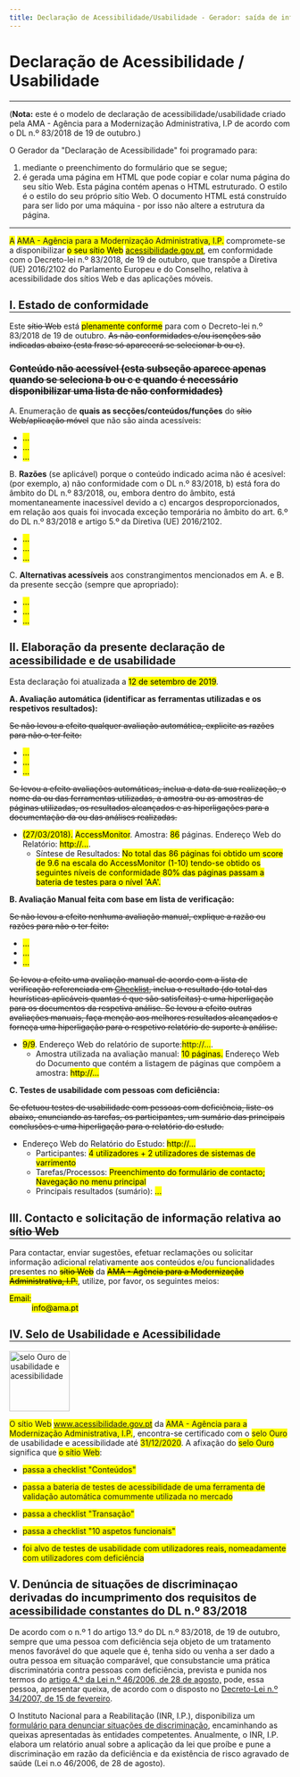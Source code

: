 ```yaml
---
title: Declaração de Acessibilidade/Usabilidade - Gerador: saída de informação
---
```

<style type="text/css">
  h2 {font-size:140%; border-bottom:1px solid #000; padding-bottom:0}
  h3 {font-size:120%;}
  span[data-print] {background-color:yellow;}
  .conditional-text {text-decoration: line-through;}
</style>

# Declaração de Acessibilidade / Usabilidade

***
 
(<strong>Nota:</strong> este é o modelo de declaração de acessibilidade/usabilidade criado pela AMA - Agência para a Modernização Administrativa, I.P de acordo com o DL n.º 83/2018 de 19 de outubro.)

O Gerador da "Declaração de Acessibilidade" foi programado para:
1. mediante o preenchimento do formulário que se segue;
2. é gerada uma página em HTML que pode copiar e colar numa página do seu sítio Web. Esta página contém apenas o HTML estruturado. O estilo é o estilo do seu próprio sítio Web. O documento HTML está construído para ser lido por uma máquina - por isso não altere a estrutura da página.

***

<span data-print="statement-owner-prefix" title="O ou A">A</span> <span data-print="statement-owner">AMA - Agência para a Modernização Administrativa, I.P.</span> compromete-se a disponibilizar <mark><span data-print="statement-webapp" title="seleciona a) sítio Web, ou b) aplicação móvel">o seu sítio Web</span></mark> <mark><a href="http://www.acessibilidade.gov.pt" data-print="webapp-url"><span data-print="webapp-name" title="http://www.acessibilidade.gov.pt">acessibilidade.gov.pt</span></a></mark>, em conformidade com o Decreto-lei n.º 83/2018, de 19 de outubro, que transpõe a Diretiva (UE) 2016/2102 do Parlamento Europeu e do Conselho, relativa à acessibilidade dos sítios Web e das aplicações móveis.
 
## I. Estado de conformidade

Este <span title=" colocar a) sítio Web, ou b) aplicação móvel" class="conditional-text">sítio Web</span> está <mark><span data-print="status-compliance" title="selecionar a) plenamente conforme, b) parcialmente conforme, c) não conforme">plenamente conforme</span></mark> para com o Decreto-lei n.º 83/2018 de 19 de outubro. <span class="conditional-text" title="(esta frase só aparecerá se selecionar b) ou c)">As não conformidades e/ou isenções são indicadas abaixo (esta frase só aparecerá se selecionar b ou c)</span>.

### <span title="esta subseção aparece apenas quando se seleciona b) ou c) e quando é necessário disponibilizar uma lista de não conformidades" class="conditional-text">Conteúdo não acessível (esta subseção aparece apenas quando se seleciona b ou c e quando é necessário disponibilizar uma lista de não conformidades)</span>
 
A. Enumeração de <strong>quais as secções/conteúdos/funções</strong> do <span title="colocar a) sítio Web, ou b) aplicação móvel" class="conditional-text">sítio Web/aplicação móvel</span> que não são ainda acessíveis:
 
<ul>
  <li><mark><span data-print="no-compliant-which-1">...</span></mark></li>
  <li><mark><span data-print="no-compliant-which-2">...</span></mark></li>
  <li><mark><span data-print="no-compliant-which-n">...</span></mark></li>
</ul>
 
B. <strong>Razões</strong> (se aplicável) porque o conteúdo indicado acima não é acesível: (por exemplo, a) não conformidade com o DL n.º 83/2018, b) está fora do âmbito do DL n.º 83/2018, ou, embora dentro do âmbito, está momentaneamente inacessível devido a c) encargos desproporcionados, em relação aos quais foi invocada exceção temporária no âmbito do art. 6.º do DL n.º 83/2018 e artigo 5.º da Diretiva (UE) 2016/2102.

<ul>
  <li><mark><span data-print="no-compliant-why-1">...</span></mark></li>
  <li><mark><span data-print="no-compliant-why-2">...</span></mark></li>
  <li><mark><span data-print="no-compliant-why-n">...</span></mark></li>
</ul>
 
C. <strong>Alternativas acessíveis</strong> aos constrangimentos mencionados em A. e B. da presente secção (sempre que apropriado):
 
<ul>
  <li><mark><span data-print="no-compliant-alt-1">...</span></mark></li>
  <li><mark><span data-print="no-compliant-alt-2">...</span></mark></li>
  <li><mark><span data-print="no-compliant-alt-n">...</span></mark></li>
</ul>
 
## II. Elaboração da presente declaração de acessibilidade e de usabilidade

Esta declaração foi atualizada a <mark><span data-print="statement-date-review">12 de setembro de 2019</span></mark>.
 
**A. Avaliação automática (identificar as ferramentas utilizadas e os respetivos resultados):** 

<span class="conditional-text" title="Se não">Se não levou a efeito qualquer avaliação automática, explicite as razões para não o ter feito:</span>
 
<ul>
  <li><mark><span data-print="ae-no-reason1">...</span></mark></li>
  <li><mark><span data-print="ae-no-reason2">...</span></mark></li>
  <li><mark><span data-print="ae-no-reasonn">...</span></mark></li>
</ul>
 
<span title="se Sim" class="conditional-text">Se levou a efeito avaliações automáticas, inclua a data da sua realização, o nome da ou das ferramentas utilizadas, a amostra ou as amostras de páginas utilizadas, os resultados alcançados e as hiperligações para a documentação da ou das análises realizadas.</span>

<ul>
  <li><mark>(<span title="data" data-print="aen1_date">27/03/2018</span>).</mark> <mark><span title="Tool" data-print="aen1_tool">AccessMonitor</span></mark>. Amostra: <mark><span title="sample" data-print="aen1_sample">86</span></mark> páginas. Endereço Web do Relatório: <mark><span data-print="aen1_more_uri">http://...</span></mark>.
    <ul><li>Síntese de Resultados: <mark><span data-print="aen1_findings">No total das 86 páginas foi obtido um score de 9.6 na escala do AccessMonitor (1-10) tendo-se obtido os seguintes níveis de conformidade 80% das páginas passam a bateria de testes para o nível 'AA'.</span></mark></li>
    </ul></li>
</ul>
 
**B. Avaliação Manual feita com base em lista de verificação:**
 
<span class="conditional-text" title="Se não">Se não levou a efeito nenhuma avaliação manual, explique a razão ou razões para não o ter feito:</span>
 
<ul>
  <li><mark><span data-print="me-no-reason1">...</span></mark></li>
  <li><mark><span data-print="me-no-reason2">...</span></mark></li>
  <li><mark><span data-print="me-no-reasonn">...</span></mark></li>
</ul>
 
<span title="se Sim" class="conditional-text">Se levou a efeito uma avaliação manual de acordo com a lista de verificação referenciada em [Checklist](http://), inclua o resultado (do total das heurísticas aplicáveis quantas é que são satisfeitas) e uma hiperligação para os documentos da respetiva análise. Se levou a efeito outras avaliações manuais, faça menção aos melhores resultados alcançados e forneça uma hiperligação para o respetivo relatório de suporte à análise.</span>
 
<ul>
  <li><mark><span data-print="me01-pass"><span title="pontos críticos satisfeitos">9</span>/<span title="total de pontos aplicáveis">9</span></span></mark>. Endereço Web do relatório de suporte:<span data-print="me01-pass-url">http://...</span>.
   <ul>
    <li>Amostra utilizada na avaliação manual: <mark><span data-print="me01-sample">10</span> páginas</span>.</mark> Endereço Web do Documento que contém a listagem de páginas que compõem a amostra: <mark><span data-print="me01-sample-uri">http://...</span></mark></li>
  </ul></li>
</ul>
  
**C. Testes de usabilidade com pessoas com deficiência:**

<span title="Se Sim" class="conditional-text">Se efetuou testes de usabilidade com pessoas com deficiência, liste-os abaixo, enunciando as tarefas, os participantes, um sumário das principais conclusões e uma hiperligação para o relatório do estudo.</span>
 
<ul>
  <li>Endereço Web do Relatório do Estudo: <mark><span title="hiperligação para o relatório do estudo" data-print="tu01-uri">http://...</span></mark>
    <ul>
      <li>Participantes: <mark><span data-print="tu01-participants">4 utilizadores + 2 utilizadores de sistemas de varrimento</span></mark></li>
      <li>Tarefas/Processos: <mark><span data-print="tu01-tasks">Preenchimento do formulário de contacto; Navegação no menu principal</span></mark></li>
      <li>Principais resultados (sumário): <mark><span data-print="tu01-summary">...</span></mark></li>
    </ul>
    </li>
  </ul>  
 
## III. Contacto e solicitação de informação relativa ao <span title="colocar a) sítio Web, ou b) aplicação móvel" class="conditional-text">sítio Web</span>
 
Para contactar, enviar sugestões, efetuar reclamações ou solicitar informação adicional relativamente aos conteúdos e/ou funcionalidades presentes no <mark><span title=" colocar a) sítio web, ou b) aplicação móvel" class="conditional-text">sítio Web</span></mark> da <mark><span class="conditional-text">AMA - Agência para a Modernização Administrativa, I.P.</span></mark>, utilize, por favor, os seguintes meios:
 
<dl data-print="contact-info">
  <dt><mark><span data-print="titulo_1">Email:</span></mark></dt>
  <dd><mark><span data-print="elemento_1">info@ama.pt</span></mark></dd>
</dl>
 
## IV. Selo de Usabilidade e Acessibilidade

<img src="https://jorgeponto.github.com/a11y/selo/ouro.png" alt="selo Ouro de usabilidade e acessibilidade" height="108">

<span data-print="">O sítio Web</span> <span data-print="">www.acessibilidade.gov.pt</span> da <span data-print="">AMA - Agência para a Modernização Administrativa, I.P.</span>, encontra-se certificado com o <span data-print="">selo Ouro</span> de usabilidade e acessibilidade até <span data-print="">31/12/2020</span>. A afixação do <span data-print="">selo Ouro</span> significa que <span data-print="">o sítio Web</span>:

- <span data-print="bronze-requisito-1">passa a checklist "Conteúdos"</span>
- <span data-print="bronze-requisito-2">passa a bateria de testes de acessibilidade de uma ferramenta de validação automática comummente utilizada no mercado
  
- <span data-print="prata-requisito-1">passa a checklist "Transação"</span>
- <span data-print="prata-requisito-2">passa a checklist "10 aspetos funcionais"</span>
- <span data-print="ouro-requisito-1">foi alvo de testes de usabilidade com utilizadores reais, nomeadamente com utilizadores com deficiência</span>
 
## V. Denúncia de situações de discriminaçao derivadas do incumprimento dos requisitos de acessibilidade constantes do DL n.º 83/2018
 
De acordo com o n.º 1 do artigo 13.º do DL n.º 83/2018, de 19 de outubro, sempre que uma pessoa com deficiência seja objeto de um tratamento menos favorável do que aquele que é, tenha sido ou venha a ser dado a outra pessoa em situação comparável, que consubstancie uma prática discriminatória contra pessoas com deficiência, prevista e punida nos termos do [artigo 4.º da Lei n.º 46/2006, de 28 de agosto,](http://data.dre.pt/eli/lei/46/2006/08/28/p/dre/pt/html) pode, essa pessoa, apresentar queixa, de acordo com o disposto no [Decreto-Lei n.º 34/2007, de 15 de fevereiro](https://data.dre.pt/eli/dec-lei/34/2007/02/15/p/dre/pt/html).
 
O Instituto Nacional para a Reabilitação (INR, I.P.), disponibiliza um [formulário para denunciar situações de discriminação](http://www.inr.pt/uploads/Formulario_queixa.rtf.rtf), encaminhando as queixas apresentadas às entidades competentes. Anualmente, o INR, I.P. elabora um relatório anual sobre a aplicação da lei que proíbe e pune a discriminação em razão da deficiência e da existência de risco agravado de saúde (Lei n.o 46/2006, de 28 de agosto). 
